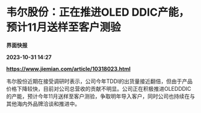 # 韦尔股份：正在推进OLED DDIC产能，预计11月送样至客户测验
**界面快报**

**2023-10-31 14:27**

**https://www.jiemian.com/article/10318023.html**

韦尔股份近期在接受调研时表示，公司今年TDDI的出货量接近翻倍，但由于产品价格下降较快，目前对公司总营收的贡献不明显。公司正在积极推进OLEDDDIC的产能，预计今年11月送样至客户测验，争取明年导入客户，同时公司也持续在与其他海内外品牌洽谈和推进中。